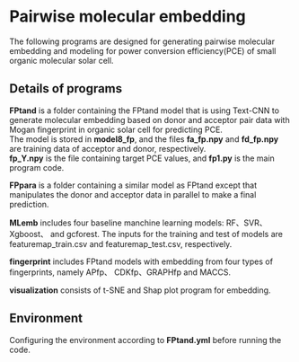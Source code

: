 <h1>Pairwise molecular embedding</h1>  
The following programs are designed for generating pairwise molecular embedding and modeling for power conversion efficiency(PCE) of small organic molecular solar cell.
 
## Details of programs
**FPtand** is a folder containing the FPtand model that is using Text-CNN to generate molecular embedding based on donor and acceptor pair data with Mogan fingerprint in organic solar cell for predicting PCE. 
<br>The model is stored in **model8_fp**, and the files **fa_fp.npy** and **fd_fp.npy** are training data of acceptor and donor, respectively.
<br>**fp_Y.npy** is the file containing target PCE values, and **fp1.py** is the main program code.

**FPpara** is a folder containing a similar model as FPtand except that manipulates the donor and acceptor data in parallel to make a final prediction.

**MLemb** includes  four baseline manchine learning models: RF、SVR、Xgboost、 and gcforest. The inputs for the training and test of models are featuremap_train.csv and featuremap_test.csv, respectively.

**fingerprint** includes FPtand models with embedding from four types of fingerprints, namely APfp、 CDKfp、GRAPHfp and MACCS. 

**visualization** consists of  t-SNE and Shap plot program for embedding. 

## Environment
Configuring the environment according to **FPtand.yml** before running the code.
